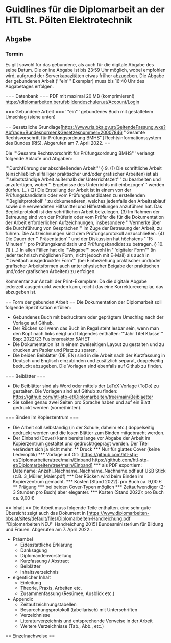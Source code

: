 # Guidlines für die Diplomarbeit an der HTL St. Pölten Elektrotechnik

## Abgabe
### Termin
Es gilt sowohl für das gebundene, als auch für die digitale Abgabe des selbe Datum. Die online Abgabe ist bis 23:59 Uhr möglich, wobei empfohlen wird, aufgrund der Serverkapazitäten etwas früher abzugeben. Die Abgabe der gebundenen Arbeit ('''ein''' Exemplar) muss bis 16:40 Uhr des Abgabetages erfolgen.

=== Datenbank ===
PDF mit maximal 20 MB (komprimieren!)
https://diplomarbeiten.berufsbildendeschulen.at/Account/Login

=== Gebundene Arbeit ===
'''ein''' gebundenes Buch mit gestaltetem Umschlag (siehe unten)

== Gesetzliche Grundlage<ref name="Pruefungsordnung">[https://www.ris.bka.gv.at/GeltendeFassung.wxe?Abfrage=Bundesnormen&Gesetzesnummer=20007846 ''Gesamte Rechtsvorschrift für Prüfungsordnung BMHS''] Rechtsinformationssystem des Bundes (RIS). Abgerufen am 7. April 2022.</ref> ==

Die '''Gesamte Rechtsvorschrift für Prüfungsordnung BMHS'''<ref name="Pruefungsordnung" /> verlangt folgende Abläufe und Abgaben:<br>

'''Durchführung der abschließenden Arbeit'''
§ 9. (1) Die schriftliche Arbeit (einschließlich allfälliger praktischer und/oder grafischer Arbeiten) ist als '''selbstständige Arbeit außerhalb der Unterrichtszeit''' zu bearbeiten und anzufertigen, wobei '''Ergebnisse des Unterrichts mit einbezogen''' werden dürfen. (...)
(2) Die Erstellung der Arbeit ist in einem von der Prüfungskandidatin oder vom Prüfungskandidaten zu erstellenden '''Begleitprotokoll''' zu dokumentieren, welches jedenfalls den Arbeitsablauf sowie die verwendeten Hilfsmittel und Hilfestellungen anzuführen hat. Das Begleitprotokoll ist der schriftlichen Arbeit beizulegen.
(3) Im Rahmen der Betreuung sind von der Prüferin oder vom Prüfer die für die Dokumentation der Arbeit erforderlichen Aufzeichnungen, insbesondere '''Vermerke über die Durchführung von Gesprächen''' im Zuge der Betreuung der Arbeit, zu führen. Die Aufzeichnungen sind dem Prüfungsprotokoll anzuschließen.
(4) Die Dauer der '''Präsentation''' und der Diskussion hat höchstens '''15 Minuten''' pro Prüfungskandidatin und Prüfungskandidat zu betragen.
§ 10. (1) (...) In allen Fällen hat die '''Abgabe''' sowohl in '''digitaler Form''' (in jeder technisch möglichen Form, nicht jedoch mit E-Mail) als auch in '''zweifach ausgedruckter Form''' (bei Einbeziehung praktischer und/oder grafischer Arbeitsformen auch unter physischer Beigabe der praktischen und/oder grafischen Arbeiten) zu erfolgen.

Kommentar zur Anzahl der Print-Exemplare: Da die digitale Abgabe jederzeit ausgedruckt werden kann, reicht das eine Korrekturexemplar, das abzugeben ist.

== Form der gebunden Arbeit ==
Die Dokumentation der Diplomarbeit soll folgende Spezifikation erfüllen:
* Gebundenes Buch mit bedrucktem oder geprägtem Umschlag nach der Vorlage auf Github.
* Der Rücken soll wenn das Buch im Regal steht lesbar sein, wenn man den Kopf nach links neigt und folgendes enthalten:
  '''Jahr             Titel               Klasse'''
  Bsp:            2022/23      Fusionsreaktor           5AHET
* Die Dokumentation ist in einem zweiseitigen Layout zu gestalten und zu drucken um Papier und Platz zu sparen.
* Die beiden Beiblätter (DE, EN) sind in die Arbeit nach der Kurzfassung in Deutsch und Englisch einzubinden und zusätzlich separat, doppelseitig bedruckt abzugeben. Die Vorlagen sind ebenfalls auf Github zu finden.

=== Beiblätter ===
* Die Beiblätter sind als Word oder mittels der LaTeX Vorlage (ToDo) zu gestalten. Die Vorlagen sind auf Github zu finden: https://github.com/htl-stp-et/Diplomarbeiten/tree/main/Beiblaetter
* Sie sollen genau zwei Seiten pro Sprache haben und auf ein Blatt gedruckt werden (vorne/hinten).

=== Binden im Kopierzentrum ===
* Die Arbeit soll selbständig (in der Schule, daheim etc.) doppelseitig gedruckt werden und die losen Blätter zum Binden mitgebracht werden.
* Der Einband (Cover) kann bereits lange vor Abgabe der Arbeit im Kopierzentrum gestaltet und gedruckt/geprägt werden. Der Titel verändert sich ja nicht mehr.
  ** Druck
  *** Nur für glattes Cover (keine Lederoptik)
  *** Vorlage auf Git: [https://github.com/htl-stp-et/Diplomarbeiten/tree/main/Einband https://github.com/htl-stp-et/Diplomarbeiten/tree/main/Einband] 
  *** als PDF exportiern: Dateiname: Anzahl_Nachname_Nachname_Nachname.pdf auf USB Stick (z.B. 3_Müller_Maier.pdf)
  *** Der Rücken wird beim Binden im Kopierzentrum gemacht.
  *** Kosten (Stand 2022): pro Buch ca. 9,00 €
  ** Prägung
  *** bei beiden Cover-Typen möglich
  *** Zeitaufwendiger (2-3 Stunden pro Buch) aber eleganter.
  *** Kosten (Stand 2022): pro Buch ca. 9,00 €

== Inhalt ==
Die Arbeit muss folgende Teile enthalten. eine sehr gute Übersicht zeigt auch das Dokument in <ref>[https://www.diplomarbeiten-bbs.at/sites/default/files/Diplomarbeiten-Handreichung.pdf ''Diplomarbeiten NEU'' Handreichung 2015] Bundesministerium für Bildung und Frauen. Abgerufen am 7. April 2022.</ref>:
* Präambel
  * Eidesstattliche Erklärung
  * Danksagung
  * Diplomandenvorstellung
  * Kurzfassung / Abstract
  * Beiblätter
  * Inhaltsverzeichnis
* eigentlicher Inhalt
  * Einleitung
  * Theorie, Praxis, Arbeiten etc.
  * Zusammenfassung (Resümee, Ausblick etc.)
* Appendix
  * Zeitaufzeichnungstabellen
  * Besprechungsprotokoll (tabellarisch) mit Unterschriften
  * Verzeichnisse
  * Literaturverzeichnis und entsprechende Verweise in der Arbeit
  * Weitere Verzeichnisse (Tab., Abb., etc.)

== Einzelnachweise ==

